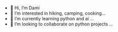 - 👋 Hi, I’m Dami
- 👀 I’m interested in hiking, camping, cooking...
- 🌱 I’m currently learning python and ai ...
- 💞️ I’m looking to collaborate on python projects ...


<!---
Dammbobo/Dammbobo is a ✨ special ✨ repository because its `README.md` (this file) appears on your GitHub profile.
You can click the Preview link to take a look at your changes.
--->
